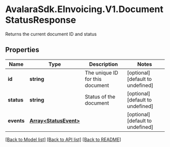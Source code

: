 # AvalaraSdk.EInvoicing.V1.DocumentStatusResponse
Returns the current document ID and status

## Properties

Name | Type | Description | Notes
------------ | ------------- | ------------- | -------------
**id** | **string** | The unique ID for this document | [optional] [default to undefined]
**status** | **string** | Status of the document | [optional] [default to undefined]
**events** | [**Array&lt;StatusEvent&gt;**](StatusEvent.md) |  | [optional] [default to undefined]

[[Back to Model list]](../../../README.md#documentation-for-models) [[Back to API list]](../../../README.md#documentation-for-api-endpoints) [[Back to README]](../../../README.md)

